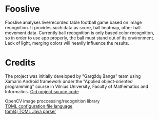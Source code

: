 # Fooslive
Fooslive analyses live/recorded table football game based on image recognition. It provides such data as score, ball heatmap, other ball movement data.
Currently ball recognition is only based color recognition, so in order to use app properly, the ball must stand out of its environment. Lack of light, merging colors will heavily influence the results.

# Credits
The project was initially developed by "Gargždų Banga" team using Xamarin.Android framework under the "Applied object-oriented programming" course in Vilnius University, Faculty of Mathematics and Informatics.
[Old project source code](https://github.com/solarbeam/TOPBanga)

OpenCV image proccessing/recognition library </br>
[TOML configuration file language](https://github.com/toml-lang/toml) </br>
[toml4j TOML Java parser](https://github.com/mwanji/toml4j) 
